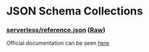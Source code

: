 # JSON Schema Collections

### [serverless/reference.json](serverless/reference.json) ([Raw](https://raw.githubusercontent.com/lalcebo/json-schema/master/serverless/reference.json))

Official documentation can be seen [here](https://www.serverless.com/framework/docs/providers/aws/guide/serverless.yml)
